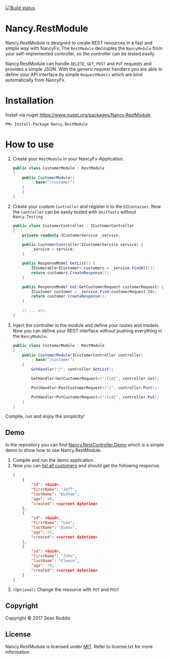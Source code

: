 [![Build status](https://ci.appveyor.com/api/projects/status/8lbhpmgq03y31e62?svg=true)](https://ci.appveyor.com/project/SRoddis/nancy-restmodule)

# Nancy.RestModule

Nancy.RestModule is designed to create REST resources in a fast and simple way with NancyFx. The `RestModule` decouples the `NancyModule` from your self-implemented controller, so the controller can be tested easily. 

Nancy.RestModule can handle `DELETE`, `GET`, `POST` and `PUT` requests and provides a simple JSON.
With the generic request handlers you are able to define your API interface by simple `RequestModels` which are bind automatically from NancyFx.

# Installation

Install via nuget https://www.nuget.org/packages/Nancy.RestModule

```
PM> Install-Package Nancy.RestModule
```

# How to use

1. Create your `RestModule` in your NancyFx-Application.
    ```csharp
    public class CustomerModule : RestModule
    {
        public CustomerModule() 
            : base("/customer")
        {
        }
    }
    ```
2. Create your custom `Controller` and register it to the `DIContainer`.
Now the `Controller` can be easily tested with `UnitTests` without `Nancy.Testing`

    ```csharp
    public class CustomerController : ICustomerController
    {
        private readonly ICustomerService _service;
    
        public CustomerController(ICustomerService service) {
            _service = service;
        }
    
        public ResponseModel GetList() {
            IEnumerable<ICustomer> customers = _service.FindAll();
            return customers.CreateResponse();
        }
    
        public ResponseModel Get(GetCustomerRequest customerRequest) {
            ICustomer customer = _service.Find(customerRequest.Id);
            return customer.CreateResponse();
        }
        
        // ... etc.
    }
    ```
3. Inject the controller in the module and define your routes and models.
Now you can define your REST interface without pushing everything in the `NancyModule`.
    
    ```csharp
    public class CustomerModule : RestModule
    {
        public CustomerModule(ICustomerController controller) 
            : base("/customer")
        {
            GetHandler("/", controller.GetList);

            GetHandler<GetCustomerRequest>("/{id}", controller.Get);

            PostHandler<PostCustomerRequest>("/", controller.Post);

            PutHandler<PutCustomerRequest>("/{id}", controller.Put);
        }
    }
    ```
    

Compile, run and enjoy the simplicity! 


## Demo
In the repository you can find [Nancy.RestController.Demo]( https://github.com/SRoddis/Nancy.RestModule/tree/master/Nancy.Controller.Demo) which is a simple demo to show how to use Nancy.RestModule. 

1. Compile and run the demo application.
2. Now you can [list all customers](http://localhost:53638/customer/) and should get the following response.
    ```json
    [
        {
            "id": <Guid>,
            "firstName": "Jeff",
            "lastName": "Dunham",
            "age": 56,
            "created": <current datetime>
        },
        {
            "id": <Guid>,
            "firstName": "Lee",
            "lastName": "Evans",
            "age": 53,
            "created": <current datetime>
        },
        {
            "id": <Guid>,
            "firstName": "John",
            "lastName": "Cleese",
            "age": 79,
            "created": <current datetime>
        }
    ]
    ```
3. `(Optional)` Change the resource with `PUT` and `POST` 

## Copyright

Copyright © 2017 Sean Roddis

## License

Nancy.RestModule is licensed under [MIT](http://www.opensource.org/licenses/mit-license.php "Read more about the MIT license form"). Refer to license.txt for more information.
